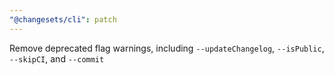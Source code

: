 ```yaml
---
"@changesets/cli": patch
---
```


Remove deprecated flag warnings, including `--updateChangelog`, `--isPublic`, `--skipCI`, and `--commit`
